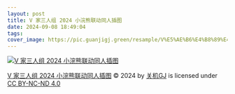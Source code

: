 ```yaml
---
layout: post
title: V 家三人组 2024 小浣熊联动同人插图
date: 2024-09-08 18:49:04
tags:
cover_image: https://pic.guanjigj.green/resample/V%E5%AE%B6%E4%B8%89%E4%BA%BA%E7%BB%842024%E5%B0%8F%E6%B5%A3%E7%86%8A%E8%81%94%E5%8A%A8%E5%90%8C%E4%BA%BA%E6%8F%92%E5%9B%BE-x720-d58f1aaf594563698e2534d0c19c743cd6c86d58419fcfd645a29d03f79fd90d.webp
---
```


[![V 家三人组 2024 小浣熊联动同人插图](https://pic.guanjigj.green/resample/V%E5%AE%B6%E4%B8%89%E4%BA%BA%E7%BB%842024%E5%B0%8F%E6%B5%A3%E7%86%8A%E8%81%94%E5%8A%A8%E5%90%8C%E4%BA%BA%E6%8F%92%E5%9B%BE-x720-d58f1aaf594563698e2534d0c19c743cd6c86d58419fcfd645a29d03f79fd90d.webp)](https://pic.guanjigj.green/original/V%E5%AE%B6%E4%B8%89%E4%BA%BA%E7%BB%842024%E5%B0%8F%E6%B5%A3%E7%86%8A%E8%81%94%E5%8A%A8%E5%90%8C%E4%BA%BA%E6%8F%92%E5%9B%BE-original-39e499b6daf6e8817d5a7266a39298645f794db32d4d0bd697bdd6645f612e95.webp)

[V 家三人组 2024 小浣熊联动同人插图](https://guanjigj.green/2024/09/08/V%E5%AE%B6%E4%B8%89%E4%BA%BA%E7%BB%842024%E5%B0%8F%E6%B5%A3%E7%86%8A%E8%81%94%E5%8A%A8%E5%90%8C%E4%BA%BA%E6%8F%92%E5%9B%BE) © 2024 by [关机GJ](https://guanjigj.green) is licensed under [CC BY-NC-ND 4.0](https://creativecommons.org/licenses/by-nc-nd/4.0/?ref=chooser-v1)